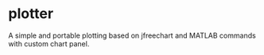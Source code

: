 # plotter
A simple and portable plotting based on jfreechart and MATLAB commands with custom chart panel.
